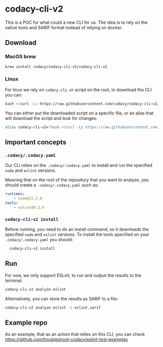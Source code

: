 # codacy-cli-v2

This is a POC for what could a new CLI for us. The idea is to rely on the native tools and SARIF format instead of relying on docker.

## Download

### MacOS brew

```bash
brew install codacy/codacy-cli-v2/codacy-cli-v2
```

### Linux

For linux we rely on `codacy-cli.sh` script on the root, to download the CLI you can:

```bash
bash <(curl -Ls https://raw.githubusercontent.com/codacy/codacy-cli-v2/main/codacy-cli.sh)
```

You can either put the downloaded script on a specific file, or an alias that will download the script and look for changes:
```bash
alias codacy-cli-v2="bash <(curl -Ls https://raw.githubusercontent.com/codacy/codacy-cli-v2/main/codacy-cli.sh)"
```

## Important concepts

### `.codacy/.codacy.yaml`

Our CLI relies on the `.codacy/.codacy.yaml` to install and run the specified `node` and `eslint` versions.

Meaning that on the root of the repository that you want to analyse, you should create a `.codacy/.codacy.yaml` such as:

```yaml
runtimes:
    - node@22.2.0
tools:
    - eslint@9.3.0
```

### `codacy-cli-v2 install`

Before running, you need to do an install command, so it downloads the specified `node` and `eslint` versions.
To install the tools specified on your `.codacy/.codacy.yaml` you should:

```bash
  codacy-cli-v2 install
```

## Run

For now, we only support ESLint, to run and output the results to the terminal:

```bash
codacy-cli-v2 analyze eslint
```

Alternatively, you can store the results as SARIF to a file:

```bash
codacy-cli-v2 analyze eslint -o eslint.sarif
```

## Example repo

As an example, that as an action that relies on this CLI, you can check <https://github.com/troubleshoot-codacy/eslint-test-examples>
